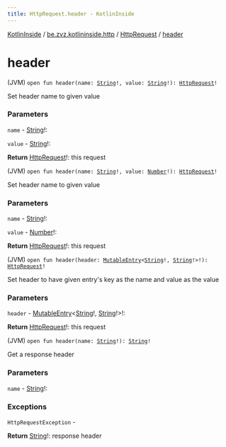 ```yaml
---
title: HttpRequest.header - KotlinInside
---
```


[KotlinInside](../../index.html) / [be.zvz.kotlininside.http](../index.html) / [HttpRequest](index.html) / [header](./header.html)

# header

(JVM) `open fun header(name: `[`String`](https://kotlinlang.org/api/latest/jvm/stdlib/kotlin/-string/index.html)`!, value: `[`String`](https://kotlinlang.org/api/latest/jvm/stdlib/kotlin/-string/index.html)`!): `[`HttpRequest`](index.html)`!`

Set header name to given value

### Parameters

`name` - [String](https://kotlinlang.org/api/latest/jvm/stdlib/kotlin/-string/index.html)!:

`value` - [String](https://kotlinlang.org/api/latest/jvm/stdlib/kotlin/-string/index.html)!:

**Return**
[HttpRequest](index.html)!: this request

(JVM) `open fun header(name: `[`String`](https://kotlinlang.org/api/latest/jvm/stdlib/kotlin/-string/index.html)`!, value: `[`Number`](https://kotlinlang.org/api/latest/jvm/stdlib/kotlin/-number/index.html)`!): `[`HttpRequest`](index.html)`!`

Set header name to given value

### Parameters

`name` - [String](https://kotlinlang.org/api/latest/jvm/stdlib/kotlin/-string/index.html)!:

`value` - [Number](https://kotlinlang.org/api/latest/jvm/stdlib/kotlin/-number/index.html)!:

**Return**
[HttpRequest](index.html)!: this request

(JVM) `open fun header(header: `[`MutableEntry`](https://kotlinlang.org/api/latest/jvm/stdlib/kotlin.collections/-mutable-map/-mutable-entry/index.html)`<`[`String`](https://kotlinlang.org/api/latest/jvm/stdlib/kotlin/-string/index.html)`!, `[`String`](https://kotlinlang.org/api/latest/jvm/stdlib/kotlin/-string/index.html)`!>!): `[`HttpRequest`](index.html)`!`

Set header to have given entry's key as the name and value as the value

### Parameters

`header` - [MutableEntry](https://kotlinlang.org/api/latest/jvm/stdlib/kotlin.collections/-mutable-map/-mutable-entry/index.html)&lt;[String](https://kotlinlang.org/api/latest/jvm/stdlib/kotlin/-string/index.html)!,&nbsp;[String](https://kotlinlang.org/api/latest/jvm/stdlib/kotlin/-string/index.html)!&gt;!:

**Return**
[HttpRequest](index.html)!: this request

(JVM) `open fun header(name: `[`String`](https://kotlinlang.org/api/latest/jvm/stdlib/kotlin/-string/index.html)`!): `[`String`](https://kotlinlang.org/api/latest/jvm/stdlib/kotlin/-string/index.html)`!`

Get a response header

### Parameters

`name` - [String](https://kotlinlang.org/api/latest/jvm/stdlib/kotlin/-string/index.html)!:

### Exceptions

`HttpRequestException` -

**Return**
[String](https://kotlinlang.org/api/latest/jvm/stdlib/kotlin/-string/index.html)!: response header

